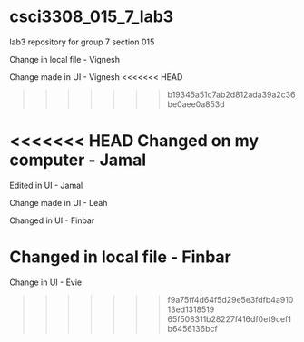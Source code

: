 # csci3308_015_7_lab3
lab3 repository for group 7 section 015


Change in local file - Vignesh

Change made in UI - Vignesh
<<<<<<< HEAD
>>>>>>> b19345a51c7ab2d812ada39a2c36be0aee0a853d


<<<<<<< HEAD
Changed on my computer - Jamal
=======
Edited in UI - Jamal

Change made in UI - Leah

Changed in UI - Finbar

Changed in local file - Finbar
=======

Change in UI - Evie
>>>>>>> f9a75ff4d64f5d29e5e3fdfb4a91013ed1318519
>>>>>>> 65f508311b28227f416df0ef9cef1b6456136bcf
